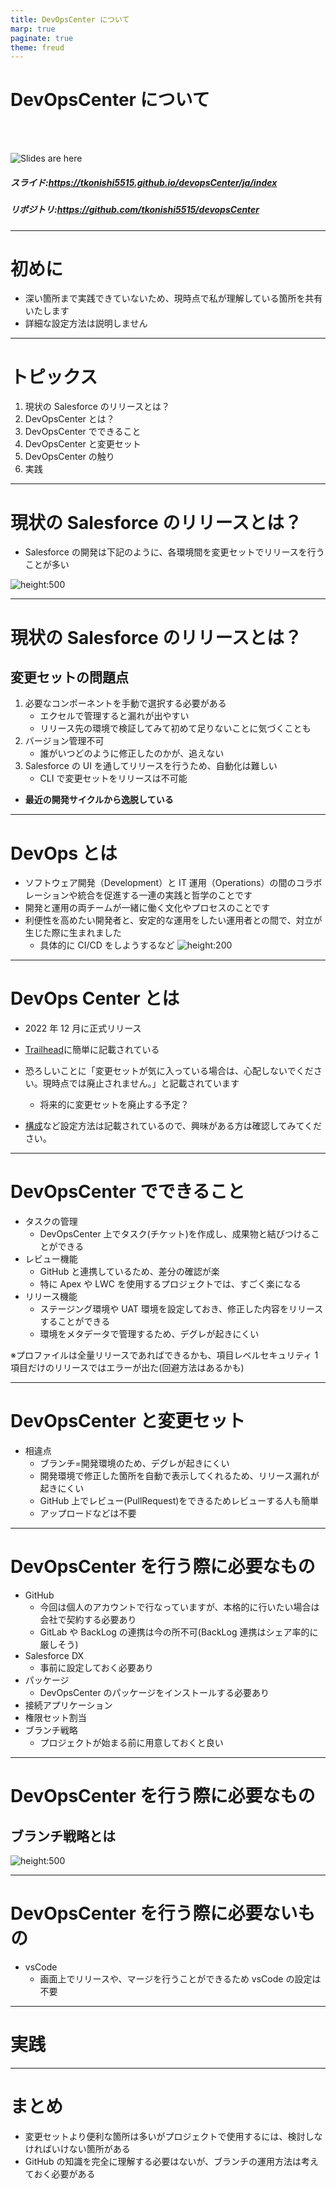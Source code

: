 ```yaml
---
title: DevOpsCenter について
marp: true
paginate: true
theme: freud
---
```


<!-- _paginate: false -->
<!-- theme: gradient class: blue-->
<!-- theme: freud class: blue-->

# DevOpsCenter について <!-- fit -->

</br>
</br>

![Slides are here](images/qrcode.png)

##### スライド:https://tkonishi5515.github.io/devopsCenter/ja/index

##### リポジトリ:https://github.com/tkonishi5515/devopsCenter

---

# 初めに

- 深い箇所まで実践できていないため、現時点で私が理解している箇所を共有いたします
- 詳細な設定方法は説明しません

---

# トピックス

1. 現状の Salesforce のリリースとは？
2. DevOpsCenter とは？
3. DevOpsCenter でできること
4. DevOpsCenter と変更セット
5. DevOpsCenter の触り
6. 実践

---

# 現状の Salesforce のリリースとは？

- Salesforce の開発は下記のように、各環境間を変更セットでリリースを行うことが多い

![height:500](images/3.png)

---

# 現状の Salesforce のリリースとは？

## 変更セットの問題点

1. 必要なコンポーネントを手動で選択する必要がある
   - エクセルで管理すると漏れが出やすい
   - リリース先の環境で検証してみて初めて足りないことに気づくことも
2. バージョン管理不可
   - 誰がいつどのように修正したのかが、追えない
3. Salesforce の UI を通してリリースを行うため、自動化は難しい
   - CLI で変更セットをリリースは不可能

- **最近の開発サイクルから逸脱している**

---

# DevOps とは

- ソフトウェア開発（Development）と IT 運用（Operations）の間のコラボレーションや統合を促進する一連の実践と哲学のことです
- 開発と運用の両チームが一緒に働く文化やプロセスのことです
- 利便性を高めたい開発者と、安定的な運用をしたい運用者との間で、対立が生じた際に生まれました
  - 具体的に CI/CD をしようするなど
    ![height:200](images/1.webp)

---

# DevOps Center とは

- 2022 年 12 月に正式リリース

- [Trailhead](https://trailhead.salesforce.com/ja/content/learn/modules/devops-center-quick-look/say-hello-to-devops-center?trailmix_creator_id=jimsharp&trailmix_slug=learn-dev-ops-center)に簡単に記載されている
- 恐ろしいことに「変更セットが気に入っている場合は、心配しないでください。現時点では廃止されません。」と記載されています

  - 将来的に変更セットを廃止する予定？

- [構成](https://help.salesforce.com/s/articleView?id=sf.devops_center_configure.htm&type=5)など設定方法は記載されているので、興味がある方は確認してみてください。

---

# DevOpsCenter でできること

- タスクの管理
  - DevOpsCenter 上でタスク(チケット)を作成し、成果物と結びつけることができる
- レビュー機能
  - GitHub と連携しているため、差分の確認が楽
  - 特に Apex や LWC を使用するプロジェクトでは、すごく楽になる
- リリース機能
  - ステージング環境や UAT 環境を設定しておき、修正した内容をリリースすることができる
  - 環境をメタデータで管理するため、デグレが起きにくい

※プロファイルは全量リリースであればできるかも、項目レベルセキュリティ 1 項目だけのリリースではエラーが出た(回避方法はあるかも)

---

# DevOpsCenter と変更セット

- 相違点
  - ブランチ=開発環境のため、デグレが起きにくい
  - 開発環境で修正した箇所を自動で表示してくれるため、リリース漏れが起きにくい
  - GitHub 上でレビュー(PullRequest)をできるためレビューする人も簡単
  - アップロードなどは不要

---

# DevOpsCenter を行う際に必要なもの

- GitHub
  - 今回は個人のアカウントで行なっていますが、本格的に行いたい場合は会社で契約する必要あり
  - GitLab や BackLog の連携は今の所不可(BackLog 連携はシェア率的に厳しそう)
- Salesforce DX
  - 事前に設定しておく必要あり
- パッケージ
  - DevOpsCenter のパッケージをインストールする必要あり
- 接続アプリケーション
- 権限セット割当
- ブランチ戦略
  - プロジェクトが始まる前に用意しておくと良い

---

# DevOpsCenter を行う際に必要なもの

## ブランチ戦略とは

![height:500](images/2.jpeg)

---

# DevOpsCenter を行う際に必要ないもの

- vsCode
  - 画面上でリリースや、マージを行うことができるため vsCode の設定は不要

---

# 実践

---

# まとめ

- 変更セットより便利な箇所は多いがプロジェクトで使用するには、検討しなければいけない箇所がある
- GitHub の知識を完全に理解する必要はないが、ブランチの運用方法は考えておく必要がある

